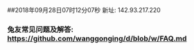 ##2018年09月28日07时12分07秒 新址: 142.93.217.220
### 兔友常见问题及解答: https://github.com/wanggonging/d/blob/w/FAQ.md
